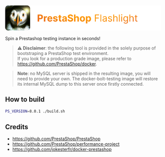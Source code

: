 ![PrestaShop Flashlight logo](./assets/prestashop_flashlight_logo.png)

Spin a Prestashop testing instance in seconds!

> **⚠️ Disclaimer**: the following tool is provided in the solely purpose of bootstraping a PrestaShop test environment. <br>If you look for a production grade image, please refer to https://github.com/PrestaShop/docker.

> **Note**: no MySQL server is shipped in the resulting image, you will need to provide your own. The docker-bolt-testing image will restore its internal MySQL dump to this server once firstly connected.

## How to build

```sh
PS_VERSION=8.0.1 ./build.sh
```

## Credits

- https://github.com/PrestaShop/PrestaShop
- https://github.com/PrestaShop/performance-project
- https://github.com/jokesterfr/docker-prestashop

